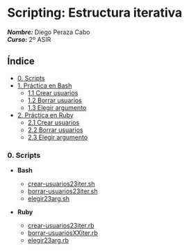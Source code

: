 # **Scripting: Estructura iterativa**

***Nombre:*** Diego Peraza Cabo
<br>
***Curso:*** 2º ASIR

## **Índice** <a id=0></a>

+ [0. Scripts](#00)
+ [1. Práctica en Bash](#1)
  + [1.1 Crear usuarios](#1.1)
  + [1.2 Borrar usuarios](#1.2)
  + [1.3 Elegir argumento](#1.3)
+ [2. Práctica en Ruby](#2)
  + [2.1 Crear usuarios](#2.1)
  + [2.2 Borrar usuarios](#2.2)
  + [2.3 Elegir argumento](#2.3)

### **0. Scripts**
- **Bash**
    + [crear-usuarios23iter.sh](files_iter/crear-usuarios23iter.sh)
    + [borrar-usuarios23iter.sh](files_iter/borrar-usuarios23iter.sh)
    + [elegir23arg.sh](files_iter/elegir23arg.sh)

- **Ruby**
  + [crear-usuarios23iter.rb](files_iter/crear-usuarios23iter.rb)
  + [borrar-usuariosXXiter.rb](files_iter/borrar-usuarios23iter.rb)
  + [elegir23arg.rb](files_iter/elegir23arg.rb)
